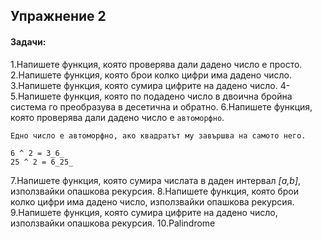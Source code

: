 ## Упражнение 2

#### Задачи:

1.Напишете функция, която проверява дали дадено число е просто.
2.Напишете функция, която брои колко цифри има дадено число.
3.Напишете функция, която сумира цифрите на дадено число.
4-5.Напишете функция, която по подадено число в двоична бройна система го преобразува в десетична и обратно.
6.Напишете функция, която проверява дали дадено число е `автоморфно`.
    
    Едно число е автоморфно, ако квадратът му завършва на самото него.
    
	6 ^ 2 = 3_6_
	25 ^ 2 = 6_25_
	
7.Напишете функция, която сумира числата в даден интервал _[a,b]_, използвайки опашкова рекурсия.
8.Напишете функция, която брои колко цифри има дадено число, използвайки опашкова рекурсия.
9.Напишете функция, която сумира цифрите на дадено число, използвайки опашкова рекурсия.
10.Palindrome

